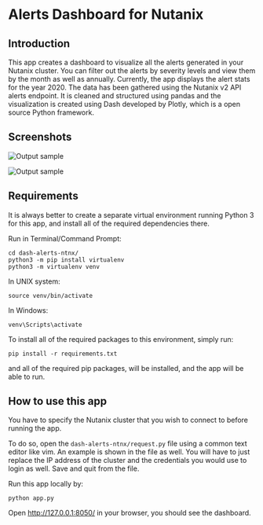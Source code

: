 # Alerts Dashboard for Nutanix

## Introduction
This app creates a dashboard to visualize all the alerts generated in your Nutanix cluster. You can filter out the alerts by severity levels and view them by the month as well as annually.
Currently, the app displays the alert stats for the year 2020. The data has been gathered using the Nutanix v2 API alerts endpoint. It is cleaned and structured using pandas and the visualization is created using Dash developed by Plotly, which is a open source Python framework.

## Screenshots

![Output sample](https://j.gifs.com/Qnz6EM.gif)

![Output sample](https://j.gifs.com/gZon0Z.gif)


## Requirements

It is always better to create a separate virtual environment running Python 3 for this app, and install all of the required dependencies there. 

Run in Terminal/Command Prompt:

```git clone https://github.com/nkunnath/dash-alerts-ntnx.git
cd dash-alerts-ntnx/
python3 -m pip install virtualenv
python3 -m virtualenv venv
```
In UNIX system:

```source venv/bin/activate```

In Windows:

```venv\Scripts\activate```

To install all of the required packages to this environment, simply run:

```pip install -r requirements.txt```

and all of the required pip packages, will be installed, and the app will be able to run.


## How to use this app

You have to specify the Nutanix cluster that you wish to connect to before running the app.

To do so, open the `dash-alerts-ntnx/request.py` file using a common text editor like vim. An example is shown in the file as well. You will have to just replace the IP address of the cluster and the credentials you would use to login as well. Save and quit from the file.

Run this app locally by:

```python app.py```

Open http://127.0.0.1:8050/ in your browser, you should see the dashboard.

